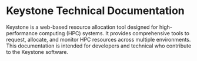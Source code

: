 # Keystone Technical Documentation

Keystone is a web-based resource allocation tool designed for high-performance computing (HPC) systems. 
It provides comprehensive tools to request, allocate, and monitor HPC resources across multiple environments.
This documentation is intended for developers and technical who contribute to the Keystone software.
